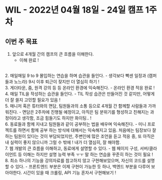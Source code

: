# WIL - 2022년 04월 18일 - 24일 캠프 1주차

## 이번 주 목표

1. 앞으로 4개월 간의 캠프의 큰 흐름을 이해한다.  
    - 이해 완료 !   
<br>
2. 매일매일 9 to 9 몰입하는 연습을 하며 습관을 들인다.
    - 생각보다 빡센 일정과 (캠퍼들과 노느라) 9시 이후 퇴근이 잦지만 더 열심히 하기 !   
<br>
3. 게더타운, 줌, 원격 강의 등 등 온라인 환경에 익숙해진다.
    - 온라인 환경 적응 완료 !  
<br>
4. 매일 TIL을 작성하는 습관을 들인다.
    - TIL 작성 습관은 만들어진 것 같지만, 어떻게 더 잘 쓸지 고민할 필요가 있음 !  
<br>
5. 매니저 혹은 튜터와의 면담, 팀원들과의 소통 등으로 4개월 간 함께할 사람들과 가까워진다.
    - 면담은 2주차에 진행될 예정이고, 아직은 팀 분위기를 형성하고 친해지는 과정이라고 생각함, 조금 힘들기도 하지만 화이팅.. !  
<br>
6. 동료들과 함께 지내고 팀원들과 같이 공부하는 법을 배우며 익숙해진다.
    - 미니 프로젝트를 하면서 함께 공부 하는 방식에 대해서는 익숙해지고 있음. 처음에는 팀장보다 잘하는 팀원이 있다는 것이 부담되었지만, 주변인에 많은 조언을 듣고 적응 중, 또 아직은 내 실력이 좋지 않으니까 그럴 수 밖에 ! 내가 더 열심히, 잘 해야함.  
<br>
7. 웹 개발의 큰 흐름을 이해하고, 동료에게 설명할 수 있다.
    - 웹 페이지 구성, 서버/클라이언트 등 이해는 하지만 설명 능력 부족 ㅜㅜ 
    말 하는 연습을 꾸준히 하는 것이 필요 !  
<br>
8. 최소 하나의 기능을 강의자료를 참고하지 않고 구현해보았으며, 자신의 코드를 설명할 수 있다.
    - 프론트엔드 부분은 이제 구현이 가능한 듯 하나, 백엔드 부분을 다루어 보아야한다. 시간이 있을 때 크롤링, API 기능 혼자서 구현해보기 !  
<br>
